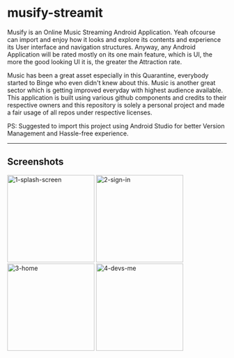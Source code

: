 # musify-streamit
Musify is an Online Music Streaming Android Application. Yeah ofcourse can import and enjoy how it looks and explore its contents and experience its User interface and navigation structures. Anyway, any Android Application will be rated mostly on its one main feature, which is UI, the more the good looking UI it is, the greater the Attraction rate.

Music has been a great asset especially in this Quarantine, everybody started to Binge who even didn't knew about this. Music is another great sector which is getting improved everyday with highest audience available. This application is built using various github components and credits to their respective owners and this repository is solely a personal project and made a fair usage of all repos under respective licenses. 

PS: Suggested to import this project using Android Studio for better Version Management and Hassle-free experience.

---

## Screenshots

<p>
  <img src="https://i.ibb.co/W5NLQQb/1-splash-screen.png" alt="1-splash-screen" border="0" width="200">
  <img src="https://i.ibb.co/ZKtqVTK/2-sign-in.png" alt="2-sign-in" border="0" width="200">
  <img src="https://i.ibb.co/j5hfsWj/3-home.png" alt="3-home" border="0" width="200">
  <img src="https://i.ibb.co/dJrRtJY/4-devs-me.png" alt="4-devs-me" border="0" width="200">
</p>
